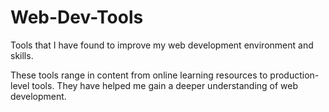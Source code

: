 # Web-Dev-Tools
Tools that I have found to improve my web development environment and skills. 

These tools range in content from online learning resources to production-level tools. They have helped me gain a deeper understanding of web development. 
